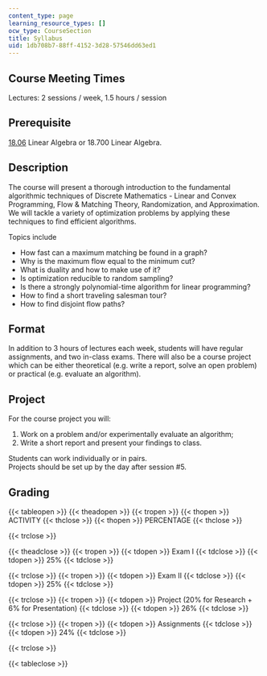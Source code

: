 ```yaml
---
content_type: page
learning_resource_types: []
ocw_type: CourseSection
title: Syllabus
uid: 1db708b7-88ff-4152-3d28-57546dd63ed1
---
```


Course Meeting Times
--------------------

Lectures: 2 sessions / week, 1.5 hours / session

Prerequisite
------------

[18.06](/courses/18-06-linear-algebra-spring-2005) Linear Algebra or 18.700 Linear Algebra.

Description
-----------

The course will present a thorough introduction to the fundamental algorithmic techniques of Discrete Mathematics - Linear and Convex Programming, Flow & Matching Theory, Randomization, and Approximation. We will tackle a variety of optimization problems by applying these techniques to find efficient algorithms.

Topics include

*   How fast can a maximum matching be found in a graph?
*   Why is the maximum flow equal to the minimum cut?
*   What is duality and how to make use of it?
*   Is optimization reducible to random sampling?
*   Is there a strongly polynomial-time algorithm for linear programming?
*   How to find a short traveling salesman tour?
*   How to find disjoint flow paths?

Format
------

In addition to 3 hours of lectures each week, students will have regular assignments, and two in-class exams. There will also be a course project which can be either theoretical (e.g. write a report, solve an open problem) or practical (e.g. evaluate an algorithm).

Project
-------

For the course project you will:

1.  Work on a problem and/or experimentally evaluate an algorithm;
2.  Write a short report and present your findings to class.

Students can work individually or in pairs.  
Projects should be set up by the day after session #5.

Grading
-------

{{< tableopen >}}
{{< theadopen >}}
{{< tropen >}}
{{< thopen >}}
ACTIVITY
{{< thclose >}}
{{< thopen >}}
PERCENTAGE
{{< thclose >}}

{{< trclose >}}

{{< theadclose >}}
{{< tropen >}}
{{< tdopen >}}
Exam I
{{< tdclose >}}
{{< tdopen >}}
25%
{{< tdclose >}}

{{< trclose >}}
{{< tropen >}}
{{< tdopen >}}
Exam II
{{< tdclose >}}
{{< tdopen >}}
25%
{{< tdclose >}}

{{< trclose >}}
{{< tropen >}}
{{< tdopen >}}
Project (20% for Research + 6% for Presentation)
{{< tdclose >}}
{{< tdopen >}}
26%
{{< tdclose >}}

{{< trclose >}}
{{< tropen >}}
{{< tdopen >}}
Assignments
{{< tdclose >}}
{{< tdopen >}}
24%
{{< tdclose >}}

{{< trclose >}}

{{< tableclose >}}
